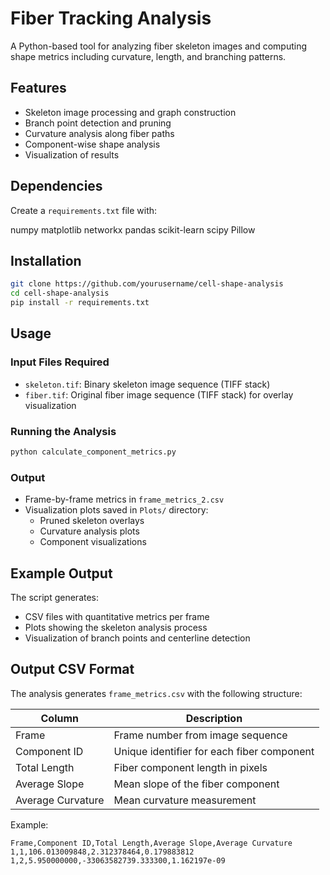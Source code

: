 # Fiber Tracking Analysis

A Python-based tool for analyzing fiber skeleton images and computing shape metrics including curvature, length, and branching patterns.

## Features

- Skeleton image processing and graph construction
- Branch point detection and pruning
- Curvature analysis along fiber paths
- Component-wise shape analysis
- Visualization of results

## Dependencies

Create a `requirements.txt` file with:

numpy
matplotlib
networkx
pandas
scikit-learn
scipy
Pillow

## Installation

```bash
git clone https://github.com/yourusername/cell-shape-analysis
cd cell-shape-analysis
pip install -r requirements.txt
```

## Usage

### Input Files Required

- `skeleton.tif`: Binary skeleton image sequence (TIFF stack)
- `fiber.tif`: Original fiber image sequence (TIFF stack) for overlay visualization

### Running the Analysis

```bash
python calculate_component_metrics.py
```

### Output

- Frame-by-frame metrics in `frame_metrics_2.csv`
- Visualization plots saved in `Plots/` directory:
  - Pruned skeleton overlays
  - Curvature analysis plots
  - Component visualizations

## Example Output

The script generates:
- CSV files with quantitative metrics per frame
- Plots showing the skeleton analysis process
- Visualization of branch points and centerline detection

## Output CSV Format
The analysis generates `frame_metrics.csv` with the following structure:

| Column | Description |
|--------|-------------|
| Frame | Frame number from image sequence |
| Component ID | Unique identifier for each fiber component |
| Total Length | Fiber component length in pixels |
| Average Slope | Mean slope of the fiber component |
| Average Curvature | Mean curvature measurement |

Example:
```csv
Frame,Component ID,Total Length,Average Slope,Average Curvature
1,1,106.013009848,2.312378464,0.179883812
1,2,5.950000000,-33063582739.333300,1.162197e-09
